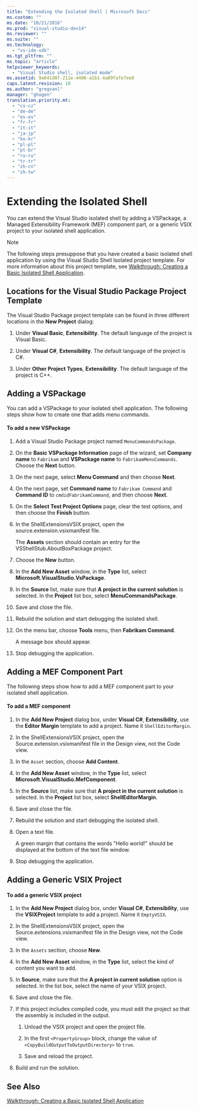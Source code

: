 ```yaml
---
title: "Extending the Isolated Shell | Microsoft Docs"
ms.custom: ""
ms.date: "10/21/2016"
ms.prod: "visual-studio-dev14"
ms.reviewer: ""
ms.suite: ""
ms.technology: 
  - "vs-ide-sdk"
ms.tgt_pltfrm: ""
ms.topic: "article"
helpviewer_keywords: 
  - "Visual Studio shell, isolated mode"
ms.assetid: 9a641d8f-211e-4486-a1b1-4a89fafe7ee8
caps.latest.revision: 10
ms.author: "gregvanl"
manager: "ghogen"
translation.priority.mt: 
  - "cs-cz"
  - "de-de"
  - "es-es"
  - "fr-fr"
  - "it-it"
  - "ja-jp"
  - "ko-kr"
  - "pl-pl"
  - "pt-br"
  - "ru-ru"
  - "tr-tr"
  - "zh-cn"
  - "zh-tw"
---
```

# Extending the Isolated Shell
You can extend the Visual Studio isolated shell by adding a VSPackage, a Managed Extensibility Framework (MEF) component part, or a generic VSIX project to your isolated shell application.  
  
> [!NOTE]
>  The following steps presuppose that you have created a basic isolated shell application by using the Visual Studio Shell Isolated project template. For more information about this project template, see [Walkthrough: Creating a Basic Isolated Shell Application](../extensibility/walkthrough--creating-a-basic-isolated-shell-application.md).  
  
## Locations for the Visual Studio Package Project Template  
 The Visual Studio Package project template can be found in three different locations in the **New Project** dialog:  
  
1.  Under **Visual Basic**, **Extensibility**. The default language of the project is Visual Basic.  
  
2.  Under **Visual C#**, **Extensibility**. The default language of the project is C#.  
  
3.  Under **Other Project Types**, **Extensibility**. The default language of the project is C++.  
  
## Adding a VSPackage  
 You can add a VSPackage to your isolated shell application. The following steps show how to create one that adds menu commands.  
  
#### To add a new VSPackage  
  
1.  Add a Visual Studio Package project named `MenuCommandsPackage`.  
  
2.  On the **Basic VSPackage Information** page of the wizard, set **Company name** to `Fabrikam` and **VSPackage name** to `FabrikamMenuCommands`. Choose the **Next** button.  
  
3.  On the next page, select **Menu Command** and then choose **Next**.  
  
4.  On the next page, set **Command name** to `Fabrikam Command` and **Command ID** to `cmdidFabrikamCommand`, and then choose **Next**.  
  
5.  On the **Select Test Project Options** page, clear the test options, and then choose the **Finish** button.  
  
6.  In the ShellExtensionsVSIX project, open the source.extension.vsixmanifest file.  
  
     The **Assets** section should contain an entry for the VSShellStub.AboutBoxPackage project.  
  
7.  Choose the **New** button.  
  
8.  In the **Add New Asset** window, in the **Type** list, select **Microsoft.VisualStudio.VsPackage**.  
  
9. In the **Source** list, make sure that **A project in the current solution** is selected. In the **Project** list box, select **MenuCommandsPackage**.  
  
10. Save and close the file.  
  
11. Rebuild the solution and start debugging the isolated shell.  
  
12. On the menu bar, choose **Tools** menu, then **Fabrikam Command**.  
  
     A message box should appear.  
  
13. Stop debugging the application.  
  
## Adding a MEF Component Part  
 The following steps show how to add a MEF component part to your isolated shell application.  
  
#### To add a MEF component  
  
1.  In the **Add New Project** dialog box, under **Visual C#**, **Extensibility**, use the **Editor Margin** template to add a project. Name it `ShellEditorMargin`.  
  
2.  In the ShellExtensionsVSIX project, open the Source.extension.vsixmanifest file in the Design view, not the Code view.  
  
3.  In the `Asset` section, choose **Add Content**.  
  
4.  In the **Add New Asset** window, in the **Type** list, select **Microsoft.VisualStudio.MefComponent**.  
  
5.  In the **Source** list, make sure that **A project in the current solution** is selected. In the **Project** list box, select **ShellEditorMargin**.  
  
6.  Save and close the file.  
  
7.  Rebuild the solution and start debugging the isolated shell.  
  
8.  Open a text file.  
  
     A green margin that contains the words "Hello world!" should be displayed at the bottom of the text file window.  
  
9. Stop debugging the application.  
  
## Adding a Generic VSIX Project  
  
#### To add a generic VSIX project  
  
1.  In the **Add New Project** dialog box, under **Visual C#**, **Extensibility**, use the **VSIXProject** template to add a project. Name it `EmptyVSIX`.  
  
2.  In the ShellExtensionsVSIX project, open the Source.extensions.vsixmanifest file in the Design view, not the Code view.  
  
3.  In the `Assets` section, choose **New**.  
  
4.  In the **Add New Asset** window, in the **Type** list, select the kind of content you want to add.  
  
5.  In **Source**, make sure that the **A project in current solution** option is selected. In the list box, select the name of your VSIX project.  
  
6.  Save and close the file.  
  
7.  If this project includes compiled code, you must edit the project so that the assembly is included in the output.  
  
    1.  Unload the VSIX project and open the project file.  
  
    2.  In the first `<PropertyGroup>` block, change the value of `<CopyBuildOutputToOutputDirectory>` to `true`.  
  
    3.  Save and reload the project.  
  
8.  Build and run the solution.  
  
## See Also  
 [Walkthrough: Creating a Basic Isolated Shell Application](../extensibility/walkthrough--creating-a-basic-isolated-shell-application.md)
